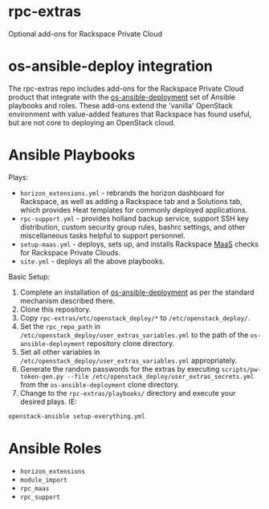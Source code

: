 # rpc-extras
Optional add-ons for Rackspace Private Cloud

# os-ansible-deploy integration

The rpc-extras repo includes add-ons for the Rackspace Private Cloud product
that integrate with the 
[os-ansible-deployment](https://github.com/stackforge/os-ansible-deployment)
set of Ansible playbooks and roles.
These add-ons extend the 'vanilla' OpenStack environment with value-added
features that Rackspace has found useful, but are not core to deploying an
OpenStack cloud.

# Ansible Playbooks

Plays:

* `horizon_extensions.yml` - rebrands the horizon dashboard for Rackspace,
as well as adding a Rackspace tab and a Solutions tab, which provides
Heat templates for commonly deployed applications.
* `rpc-support.yml` - provides holland backup service, support SSH key
distribution, custom security group rules, bashrc settings, and other
miscellaneous tasks helpful to support personnel.
* `setup-maas.yml` - deploys, sets up, and installs Rackspace
[MaaS](http://www.rackspace.com/cloud/monitoring) checks
for Rackspace Private Clouds.
* `site.yml` - deploys all the above playbooks.

Basic Setup:

1. Complete an installation of
[os-ansible-deployment](https://github.com/stackforge/os-ansible-deployment)
as per the standard mechanism described there.
2. Clone this repository.
3. Copy `rpc-extras/etc/openstack_deploy/*` to
`/etc/openstack_deploy/`.
4. Set the `rpc_repo_path` in
`/etc/openstack_deploy/user_extras_variables.yml` to the path of the
`os-ansible-deployment` repository clone directory.
5. Set all other variables in
`/etc/openstack_deploy/user_extras_variables.yml` appropriately.
6. Generate the random passwords for the extras by executing
`scripts/pw-token-gen.py --file
/etc/openstack_deploy/user_extras_secrets.yml` from the
`os-ansible-deployment` clone directory.
7. Change to the `rpc-extras/playbooks/` directory and execute your
desired plays.  IE:

```bash
openstack-ansible setup-everything.yml
```

# Ansible Roles

* `horizon_extensions`
* `module_import`
* `rpc_maas`
* `rpc_support`
